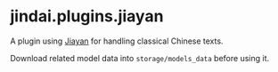jindai.plugins.jiayan
========================

A plugin using [Jiayan](https://github.com/jiaeyan/Jiayan) for handling classical Chinese texts.

Download related model data into `storage/models_data` before using it.
